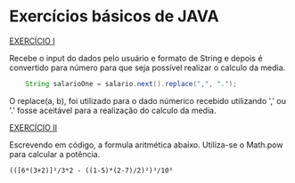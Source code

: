 # Exercícios básicos de JAVA

[EXERCÍCIO I](https://github.com/cmarih/exercicios-java/blob/master/src/desafioConversao.java) 

Recebe o input do dados pelo usuário e formato de String e depois é convertido para número
para que seja possível realizar o calculo da media.
~~~~JAVA
    String salarioOne = salario.next().replace(",", ".");
~~~~

O replace(a, b), foi utilizado para o dado númerico recebido
utilizando ',' ou '.' fosse aceitável para a realização do 
calculo da media.

[EXERCÍCIO II]()

Escrevendo em código, a formula aritmética abaixo. 
Utiliza-se o Math.pow para calcular a potência.

~~~~
(([6*(3+2)]²/3*2 - ((1-5)*(2-7)/2)²)³/10³
~~~~
